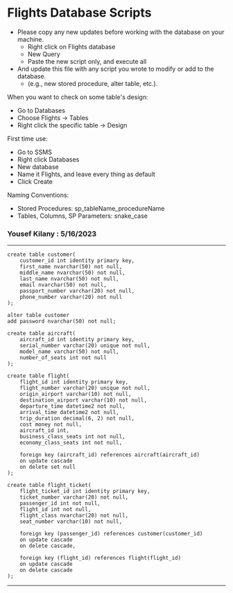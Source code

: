 # Flights Database Scripts
- Please copy any new updates before working with the database on your machine.
	+ Right click on Flights database
	+ New Query
	+ Paste the new script only, and execute all
- And update this file with any script you wrote to modify or add to the database.
    + (e.g., new stored procedure, alter table, etc.).

When you want to check on some table's design: 
- Go to Databases
- Choose Flights -> Tables
- Right click the specific table -> Design

First time use: 
- Go to SSMS
- Right click Databases
- New database
- Name it Flights, and leave every thing as default
- Click Create

Naming Conventions:
- Stored Procedures: sp_tableName_procedureName
- Tables, Columns, SP Parameters: snake_case

### Yousef Kilany : 5/16/2023 
______________________________________________________________________
```
create table customer(
	customer_id int identity primary key,
	first_name nvarchar(50) not null,
	middle_name nvarchar(50) not null,
	last_name nvarchar(50) not null,
	email nvarchar(50) not null,
	passport_number varchar(20) not null,
	phone_number varchar(20) not null
);

alter table customer
add password nvarchar(50) not null;

create table aircraft(
	aircraft_id int identity primary key,
	serial_number varchar(20) unique not null,
	model_name varchar(50) not null,
	number_of_seats int not null
);

create table flight(
	flight_id int identity primary key,
	flight_number varchar(20) unique not null,
	origin_airport varchar(10) not null,
	destination_airport varchar(10) not null,
	departure_time datetime2 not null,
	arrival_time datetime2 not null,
	trip_duration decimal(6, 2) not null,
	cost money not null,
	aircraft_id int,
	business_class_seats int not null,
	economy_class_seats int not null,

	foreign key (aircraft_id) references aircraft(aircraft_id)
	on update cascade
	on delete set null
);

create table flight_ticket(
	flight_ticket_id int identity primary key,
	ticket_number varchar(20) not null,
	passenger_id int not null,
	flight_id int not null,
	flight_class nvarchar(20) not null,
	seat_number varchar(10) not null,
	
	foreign key (passenger_id) references customer(customer_id)
	on update cascade
	on delete cascade,

	foreign key (flight_id) references flight(flight_id)
	on update cascade
	on delete cascade
);
```
______________________________________________________________________
